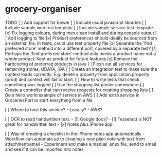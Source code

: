 # grocery-organiser

TODO
[ ] Add support for bower
[ ] Include usual javascript libraries
[ ] Include sample web test template
[ ] Include sample service test template
[x] Fix logging colours, during mvn clean install and during console output
[ ] Add logging to file
[x] Product preferences should ideally be sourced from an external file. In tests, could use test property file
[x] Separate the 'find preferred store' method into a different port, covered by a separate test?
[/] Perhaps the 'find preferred store' method only needs a product name not a whole product. Kept as product for future features
[x] Remove the hardcoding of preferred products in java
[ ] Flesh out all services for remaining stores, UDAYA, IGA
[ ] Create an integration test to make sure the context loads correctly. E.g. delete a property from application.property (prod) and context will fail to start.
[ ] How to write tests that check something was logged
[ ] Use the shopping list printer somewhere
[ ] Create a controller that can receive requests for creating shopping lists
[ ] Do a hello world example of service in AWS
[ ] Add extra service in GroceriesPort to start everything from a file

[ ] Where to host this service?
    - Locally?
    - AWS?

[ ] OCR to read handwritten text.
    - [!] Google docs?
    - [!] Tesseract is NOT great for handwritten text
    - [x] Notes plus iPhone app
    
[ ] Way of creating a checklist in the iPhone notes app automatically
    - Workflow can automate up to creating a new plain note with text from attachment/email
    - Experiment and make a manual .enex file, send to email and see if it can be imported into notes